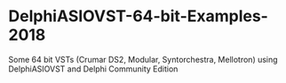 # DelphiASIOVST-64-bit-Examples-2018
Some 64 bit VSTs (Crumar DS2, Modular, Syntorchestra, Mellotron) using  DelphiASIOVST and Delphi Community Edition

